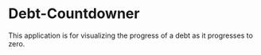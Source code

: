 # Debt-Countdowner
This application is for visualizing the progress of a debt as it progresses to zero.
